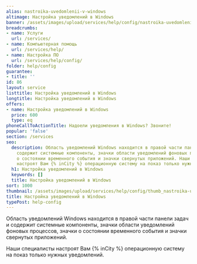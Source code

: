 ```yaml
---
alias: nastroika-uvedomlenii-v-windows
altimage: Настройка уведомлений в Windows
banner: /assets/images/upload/services/help/config/nastroika-uvedomlenii-v-windows.jpg
breadcrumbs:
- name: Услуги
  url: /services/
- name: Компьютерная помощь
  url: /services/help/
- name: Настройка ПО
  url: /services/help/config/
folder: help/config
guarantee:
- title: ''
id: 86
layout: service
listtitle: Настройка уведомлений в Windows
longtitle: Настройка уведомлений в Windows
offers:
- name: Настройка уведомлений в Windows
  price: 600
  type: eq
phoneCallToActionTitle: Надоели уведомления в Windows? Звоните!
popular: 'false'
section: /services
seo:
  description: Область уведомлений Windows находится в правой части панели задач и
    содержит системные компоненты, значки области уведомлений фоновых процессов, значки
    о состоянии временного события и значки свернутых приложений. Наши специалисты
    настроят Вам {% inCity %} операционную систему на показ только нужных уведомлений.
  h1: Настройка уведомлений в Windows
  keywords: []
  title: Настройка уведомлений в Windows
sort: 1000
thumbnail: /assets/images/upload/services/help/config/thumb_nastroika-uvedomlenii-v-windows.jpg
title: Настройка уведомлений в Windows
typePost: help-config
---
```

Область уведомлений Windows находится в правой части панели задач и содержит системные компоненты, значки области уведомлений фоновых процессов, значки о состоянии временного события и значки свернутых приложений. 

Наши специалисты настроят Вам {% inCity %} операционную систему на показ только нужных уведомлений.
